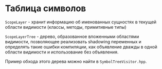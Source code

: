 # Таблица символов

`ScopeLayer` - хранит информацию об именованных сущностях в текущей 
области видимости (классы, методы, примитивные типы)

`ScopeLayerTree` - дерево, образованное вложенными областями 
видимости, позволяющее реализовать shadowing переменных и 
определять такие ошибки компиляции, как объявление дважды в одной 
области видимости и использование без объявления.

Пример обхода этого дерева можно найти в `SymbolTreeVisitor.hpp`.